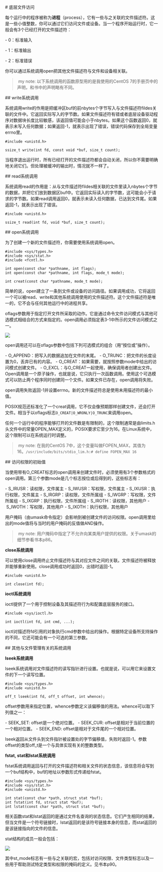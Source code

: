 # 底层文件访问

每个运行中的程序被称为**进程**（process），它有一些与之关联的文件描述符。这是一些小值整数，你可以通过它们访问文件或设备。当一个程序开始运行时，它一般会有3个已经打开的文件描述符：

- 0：标准输入

- 1：标准输出

- 2：标准错误

你可以通过系统调用open把其他文件描述符与文件和设备相关联。

> my note: 以下系统调用的函数原型用的是我使用的CentOS 7的手册页中的声明，和书中的声明略有不同。

## write系统调用

系统调用write的作用是把缓冲区buf的前nbytes个字节写入与文件描述符fildes关联的文件中。它返回实际写入的字节数。如果文件描述符有错或者底层设备驱动程序对数据块长度比较敏感，该返回值可能会小于nbytes。如果这个函数返回0，就表示未写入任何数据；如果返回-1，就表示出现了错误，错误代码保存到全局变量errno里。

```
#include <unistd.h>

ssize_t write(int fd, const void *buf, size_t count);
```

当程序退出运行时，所有已经打开的文件描述符都会自动关闭，所以你不需要明确地关闭它们。但处理被缓冲的输出时，情况就不一样了。

## read系统调用

系统调用read的作用是：从与文件描述符fildes相关联的文件里读入nbytes个字节的数据，并把它们放到数据区buf中。它返回实际读入的字节数，这可能会小于请求的字节数。如果read调用返回0，就表示未读入任何数据，已达到文件尾。如果返回-1，就表示出现了错误。

```
#include <unistd.h>

ssize_t read(int fd, void *buf, size_t count);
```

## open系统调用

为了创建一个新的文件描述符，你需要使用系统调用open。

```
#include <sys/types.h>
#include <sys/stat.h>
#include <fcntl.h>

int open(const char *pathname, int flags);
int open(const char *pathname, int flags, mode_t mode);

int creat(const char *pathname, mode_t mode);
```

简单的说，open建立了一条到文件或设备的访问路径。如果调用成功，它将返回一个可以被read、write和其他系统调用使用的文件描述符。这个文件描述符是唯一的，它不会与任何其他运行中的进程共享。

oflags参数用于指定打开文件所采取的动作。它是通过命令文件访问模式与其他可选模式相结合的方式来指定的。open调用必须指定表3-1中所示的文件访问模式之一。

![](index_files/_u88683-1.png)

open调用还可以在oflags参数中包括下列可选模式的组合（用“按位或”操作）。

- O_APPEND：把写入的数据追加在文件的末尾。
- O_TRUNC：把文件的长度设置为0，丢弃已有的内容。
- O_CREAT：如果需要，就按照参数mode中给出的访问模式创建文件。
- O_EXCL：与O_CREAT一起使用，确保调用者创建出文件。Open调用是一个原子操作，也就是说，它只执行一次函数调用。使用这个可选模式可以防止两个程序同时创建同一个文件。如果文件已存在，open调用将失败。

open调用失败返回-1并设置errno。新的文件描述符总是使用未用描述符的最小值。

POSIX规范还标准化了一个creat调用，它不仅会像预期那样创建文件，还会打开文件。相当于以oflags标志`O_CREAT|O_WRONLY|O_TRUNC`来调用open。

任何一个运行中的程序能够打开的文件数是有限制的，这个限制通常是由limits.h头文件中的常量OPEN_MAX定义的，POSIX要求它至少为16。在Linux系统中，这个限制可以在系统运行时调整。

> my note: 在我的CentOS 7中，这个变量叫做FOPEN_MAX，其值为16。`/usr/include/bits/stdio_lim.h:# define FOPEN_MAX 16`

## 访问权限的初始值

当使用带有O_CREAT标志的open调用来创建文件时，必须使用有3个参数格式的open调用。第三个参数mode是几个标志按位或后得到的，这些标志有：

- S_IRUSR：读权限，文件属主
- S_IWUSR：写权限，文件属主
- S_IXUSR：执行权限，文件属主
- S_IRGRP：读权限，文件所属组
- S_IWGRP：写权限，文件所属组
- S_IXGRP：执行权限，文件所属组
- S_IROTH：读权限，其他用户
- S_IWOTH：写权限，其他用户
- S_IXOTH：执行权限，其他用户

用户掩码（由umask命令指定）会影响到被创建文件的访问权限。open调用里给出的mode值将与当时的用户掩码的反值做AND操作。

> my note: 用户掩码中指定了不允许向某类用户提供的权限。关于umask的细节参看书本p86。

**close系统调用**

可以使用close调用终止文件描述符与其对应文件之间的关联。文件描述符被释放并能够重新使用。close调用成功时返回0，出错时返回-1。

```
#include <unistd.h>

int close(int fd);
```

**ioctl系统调用**

ioctl提供了一个用于控制设备及其描述符行为和配置底层服务的接口。

```
#include <sys/ioctl.h>

int ioctl(int fd, int cmd, ...);
```

ioctl对描述符fd引用的对象执行cmd参数中给出的操作。根据特定设备所支持操作的不同，它还可能会有一个可选的第三参数。

## 其他与文件管理有关的系统调用

**lseek系统调用**

lseek系统调用对文件描述符的读写指针进行设置。也就是说，可以用它来设置文件的下一个读写位置。

```
#include <sys/types.h>
#include <unistd.h>

off_t lseek(int fd, off_t offset, int whence);
```

offset参数用来指定位置，whence参数定义该偏移值的用法。whence可以取下列值之一：

- SEEK_SET: offset是一个绝对位置。
- SEEK_CUR: offset是相对于当前位置的一个相对位置。
- SEEK_END: offset是相对于文件尾的一个相对位置。

lseek返回从文件头到文件指针被设置处的字节偏移值，失败时返回-1。参数offset的类型off_t是一个与具体实现有关的整数类型。

**fstat, stat和lstat系统调用**

fstat系统调用返回与打开的文件描述符和相关文件的状态信息，该信息将会写到一个buf结构中，buf的地址以参数形式传递给fstat。

```
#include <sys/types.h>
#include <sys/stat.h>
#include <unistd.h>

int stat(const char *path, struct stat *buf);
int fstat(int fd, struct stat *buf);
int lstat(const char *path, struct stat *buf);
```

相关函数stat和lstat返回的是通过文件名查询的状态信息。它们产生相同的结果，但当文件是一个符号链接时，lstat返回的是该符号链接本身的信息，而stat返回的是该链接指向的文件的信息。

stat结构的成员一般会包括：

![](index_files/stat_u7ED3_u6784_u6210_u5458.png)

其中st_mode标志有一些与之关联的宏，包括对访问权限、文件类型标志以及一些用于帮助测试特定类型和权限的掩码的定义。见书本p90。
